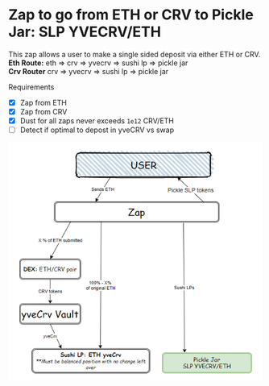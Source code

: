 # Zap to go from ETH or CRV to Pickle Jar: SLP YVECRV/ETH

This zap allows a user to make a single sided deposit via either ETH or CRV.  
**Eth Route:** eth => crv => yvecrv => sushi lp => pickle jar  
**Crv Router** crv => yvecrv => sushi lp => pickle jar  

Requirements
- [x] Zap from ETH
- [x] Zap from CRV
- [x] Dust for all zaps never exceeds `1e12` CRV/ETH
- [ ] Detect if optimal to depost in yveCRV vs swap

![](img/2021-02-11-10-07-26.png)